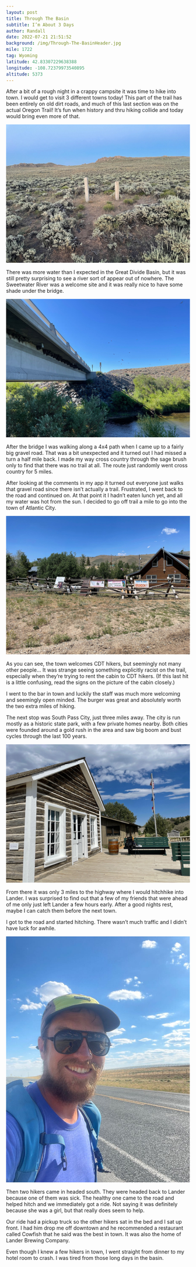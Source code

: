 ```yaml
---
layout: post
title: Through The Basin
subtitle: I’m About 3 Days
author: Randall
date: 2022-07-21 21:51:52
background: /img/Through-The-BasinHeader.jpg
mile: 1722
tag: Wyoming
latitude: 42.83307229638388
longitude: -108.72379973540895
altitude: 5373
---
```

After a bit of a rough night in a crappy campsite it was time to hike into town. I would get to visit 3 different towns today! This part of the trail has been entirely on old dirt roads, and much of this last section was on the actual Oregon Trail! It’s fun when history and thru hiking collide and today would bring even more of that.

<img src="/img/Through The Basin0.jpg" class="img-fluid">

There was more water than I expected in the Great Divide Basin, but it was still pretty surprising to see a river sort of appear out of nowhere. The Sweetwater River was a welcome site and it was really nice to have some shade under the bridge.

<img src="/img/Through The Basin1.jpg" class="img-fluid">

After the bridge I was walking along a 4x4 path when I came up to a fairly big gravel road. That was a bit unexpected and it turned out I had missed a turn a half mile back. I made my way cross country through the sage brush only to find that there was no trail at all. The route just randomly went cross country for 5 miles. 

After looking at the comments in my app it turned out everyone just walks that gravel road since there isn’t actually a trail. Frustrated, I went back to the road and continued on. At that point it I hadn’t eaten lunch yet, and all my water was hot from the sun. I decided to go off trail a mile to go into the town of Atlantic City.

<img src="/img/Through The Basin2.jpg" class="img-fluid">

As you can see, the town welcomes CDT hikers, but seemingly not many other people… It was strange seeing something explicitly racist on the trail, especially when they’re trying to rent the cabin to CDT hikers. (If this last hit is a little confusing, read the signs on the picture of the cabin closely.)

I went to the bar in town and luckily the staff was much more welcoming and seemingly open minded. The burger was great and absolutely worth the two extra miles of hiking.

The next stop was South Pass City, just three miles away. The city is run mostly as a historic state park, with a few private homes nearby. Both cities were founded around a gold rush in the area and saw big boom and bust cycles through the last 100 years.

<img src="/img/Through The Basin3.jpg" class="img-fluid">

From there it was only 3 miles to the highway where I would hitchhike into Lander. I was surprised to find out that a few of my friends that were ahead of me only just left Lander a few hours early. After a good nights rest, maybe I can catch them before the next town.

I got to the road and started hitching. There wasn’t much traffic and I didn’t have luck for awhile. 

<img src="/img/Through The Basin4.jpg" class="img-fluid">

Then two hikers came in headed south. They were headed back to Lander because one of them was sick. The healthy one came to the road and helped hitch and we immediately got a ride. Not saying it was definitely because she was a girl, but that really does seem to help.

Our ride had a pickup truck so the other hikers sat in the bed and I sat up front. I had him drop me off downtown and he recommended a restaurant called Cowfish that he said was the best in town. It was also the home of Lander Brewing Company.

Even though I knew a few hikers in town, I went straight from dinner to my hotel room to crash. I was tired from those long days in the basin.
